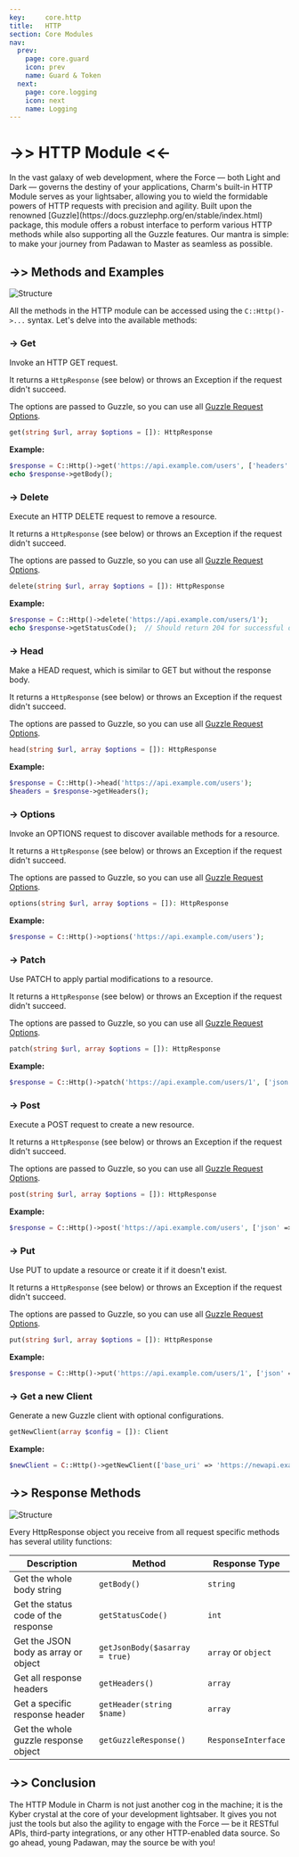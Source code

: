 ```yaml
---
key:     core.http
title:   HTTP
section: Core Modules
nav:
  prev:
    page: core.guard
    icon: prev
    name: Guard & Token
  next:
    page: core.logging
    icon: next
    name: Logging
---
```


# ->>  HTTP Module <<-

<div class="card card-body" markdown="1">
In the vast galaxy of web development, where the Force — both Light and Dark — governs the destiny 
of your applications, Charm's built-in HTTP Module serves as your lightsaber, allowing you to wield the
formidable powers of HTTP requests with precision and agility. Built upon the renowned 
[Guzzle](https://docs.guzzlephp.org/en/stable/index.html) package, 
this module offers a robust interface to perform various HTTP methods while also supporting all 
the Guzzle features. Our mantra is simple: to make your journey from Padawan to Master as seamless as possible.
</div>

## ->> Methods and Examples

<div class="card card-body" markdown="1">
<div class="mb-4"><img src="*ASSETS*/charm/core/datacenter1.jpg" alt="Structure" /></div>

All the methods in the HTTP module can be accessed using the `C::Http()->...` syntax.
Let's delve into the available methods:

### -> Get

Invoke an HTTP GET request.

It returns a `HttpResponse` (see below) or throws an Exception if the request  didn't succeed.

The options are passed to Guzzle, so you can use all
[Guzzle Request Options](https://docs.guzzlephp.org/en/stable/request-options.html).

```php
get(string $url, array $options = []): HttpResponse
```

**Example:**

```php
$response = C::Http()->get('https://api.example.com/users', ['headers' => ['Authorization' => 'Bearer token']]);
echo $response->getBody();
```

### -> Delete

Execute an HTTP DELETE request to remove a resource.

It returns a `HttpResponse` (see below) or throws an Exception if the request  didn't succeed.

The options are passed to Guzzle, so you can use all
[Guzzle Request Options](https://docs.guzzlephp.org/en/stable/request-options.html).

```php
delete(string $url, array $options = []): HttpResponse
```

**Example:**

```php
$response = C::Http()->delete('https://api.example.com/users/1');
echo $response->getStatusCode();  // Should return 204 for successful deletion
```

### -> Head

Make a HEAD request, which is similar to GET but without the response body.

It returns a `HttpResponse` (see below) or throws an Exception if the request  didn't succeed.

The options are passed to Guzzle, so you can use all
[Guzzle Request Options](https://docs.guzzlephp.org/en/stable/request-options.html).

```php
head(string $url, array $options = []): HttpResponse
```

**Example:**

```php
$response = C::Http()->head('https://api.example.com/users');
$headers = $response->getHeaders();
```

### -> Options

Invoke an OPTIONS request to discover available methods for a resource.

It returns a `HttpResponse` (see below) or throws an Exception if the request  didn't succeed.

The options are passed to Guzzle, so you can use all
[Guzzle Request Options](https://docs.guzzlephp.org/en/stable/request-options.html).

```php
options(string $url, array $options = []): HttpResponse
```

**Example:**

```php
$response = C::Http()->options('https://api.example.com/users');
```

### -> Patch

Use PATCH to apply partial modifications to a resource.

It returns a `HttpResponse` (see below) or throws an Exception if the request  didn't succeed.

The options are passed to Guzzle, so you can use all
[Guzzle Request Options](https://docs.guzzlephp.org/en/stable/request-options.html).

```php
patch(string $url, array $options = []): HttpResponse
```

**Example:**

```php
$response = C::Http()->patch('https://api.example.com/users/1', ['json' => ['name' => 'NewName']]);
```

### -> Post

Execute a POST request to create a new resource.

It returns a `HttpResponse` (see below) or throws an Exception if the request  didn't succeed.

The options are passed to Guzzle, so you can use all
[Guzzle Request Options](https://docs.guzzlephp.org/en/stable/request-options.html).

```php
post(string $url, array $options = []): HttpResponse
```

**Example:**

```php
$response = C::Http()->post('https://api.example.com/users', ['json' => ['name' => 'John']]);
```

### -> Put

Use PUT to update a resource or create it if it doesn't exist.

It returns a `HttpResponse` (see below) or throws an Exception if the request  didn't succeed.

The options are passed to Guzzle, so you can use all
[Guzzle Request Options](https://docs.guzzlephp.org/en/stable/request-options.html).

```php
put(string $url, array $options = []): HttpResponse
```

**Example:**

```php
$response = C::Http()->put('https://api.example.com/users/1', ['json' => ['name' => 'John']]);
```

### -> Get a new Client

Generate a new Guzzle client with optional configurations.

```php
getNewClient(array $config = []): Client
```

**Example:**

```php
$newClient = C::Http()->getNewClient(['base_uri' => 'https://newapi.example.com']);
```

</div>

## ->> Response Methods

<div class="card card-body" markdown="1">
<div class="mb-4"><img src="*ASSETS*/charm/core/datacenter2.jpg" alt="Structure" /></div>

Every HttpResponse object you receive from all request specific methods has several utility functions:

| Description                          | Method                         | Response Type       |
|--------------------------------------|--------------------------------|---------------------|
| Get the whole body string            | `getBody()`                    | `string`            |
| Get the status code of the response  | `getStatusCode()`              | `int`               |
| Get the JSON body as array or object | `getJsonBody($asarray = true)` | `array` or `object` |
| Get all response headers             | `getHeaders()`                 | `array`             |
| Get a specific response header       | `getHeader(string $name)`      | `array`             |
| Get the whole guzzle response object | `getGuzzleResponse()`          | `ResponseInterface` |

</div>

## ->> Conclusion

<div class="card card-body" markdown="1">

The HTTP Module in Charm is not just another cog in the machine; it is the Kyber crystal at 
the core of your development lightsaber. It gives you not just the tools but also the agility
to engage with the Force — be it RESTful APIs, third-party integrations, or any other 
HTTP-enabled data source. So go ahead, young Padawan, may the source be with you!

</div>
